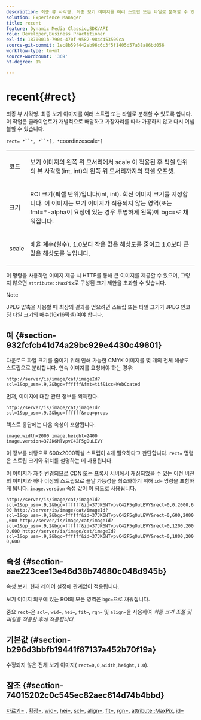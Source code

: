 ```yaml
---
description: 최종 뷰 사각형. 최종 보기 이미지를 여러 스트립 또는 타일로 분해할 수 있도록 합니다. 이 작업은 클라이언트가 개별적으로 배달하고 가장자리를 따라 가공하지 않고 다시 어셈블할 수 있습니다.
solution: Experience Manager
title: recent
feature: Dynamic Media Classic,SDK/API
role: Developer,Business Practitioner
exl-id: 1870001b-7904-470f-9582-984d453509ca
source-git-commit: 1ec8b59f442eb96c6c3f5f1405d57a38a86bd056
workflow-type: tm+mt
source-wordcount: '369'
ht-degree: 1%

---
```


# recent{#rect}

최종 뷰 사각형. 최종 보기 이미지를 여러 스트립 또는 타일로 분해할 수 있도록 합니다. 이 작업은 클라이언트가 개별적으로 배달하고 가장자리를 따라 가공하지 않고 다시 어셈블할 수 있습니다.

`rect= *``*, *``*[, *`coordinzescale`*]`

<table id="simpletable_69D112F85FA24EFCA727B398DC8ED699"> 
 <tr class="strow"> 
  <td class="stentry"> <p><span class="varname"> 코드</span> </p> </td> 
  <td class="stentry"> <p>보기 이미지의 왼쪽 위 모서리에서 <span class="varname"> scale</span> 이 적용된 후 픽셀 단위의 뷰 사각형(int, int)의 왼쪽 위 모서리까지의 픽셀 오프셋. </p></td> 
 </tr> 
 <tr class="strow"> 
  <td class="stentry"> <p><span class="varname"> 크기</span> </p></td> 
  <td class="stentry"> <p>ROI 크기(픽셀 단위)입니다(int, int). 회신 이미지 크기를 지정합니다. 이 이미지는 보기 이미지가 적용되지 않는 영역(또는 <span class="codeph"> fmt=*-alpha</span>이 요청에 있는 경우 투명하게 왼쪽)에 <span class="codeph"> bgc=</span>로 채워집니다. </p></td> 
 </tr> 
 <tr class="strow"> 
  <td class="stentry"> <p><span class="varname"> scale</span> </p></td> 
  <td class="stentry"> <p>배율 계수(실수). 1.0보다 작은 값은 해상도를 줄이고 1.0보다 큰 값은 해상도를 높입니다. </p></td> 
 </tr> 
</table>

이 명령을 사용하면 이미지 제공 시 HTTP를 통해 큰 이미지를 제공할 수 있으며, 그렇지 않으면 `attribute::MaxPix`로 구성된 크기 제한을 초과할 수 있습니다.

>[!NOTE]
>
>JPEG 압축을 사용할 때 최상의 결과를 얻으려면 스트립 또는 타일 크기가 JPEG 인코딩 타일 크기의 배수(16x16픽셀)여야 합니다.

## 예 {#section-932fcfcb41d74a29bc929e4430c49601}

다운로드 파일 크기를 줄이기 위해 인쇄 가능한 CMYK 이미지를 몇 개의 전체 해상도 스트립으로 분리합니다. 연속 이미지를 요청해야 하는 경우:

`http://server/is/image/cat/imageId?scl=1&op_usm=.9,2&bgc=ffffff&fmt=tif&icc=WebCoated`

먼저, 이미지에 대한 관련 정보를 획득한다.

`http://server/is/image/cat/imageId?scl=1&op_usm=.9,2&bgc=ffffff&req=props`

텍스트 응답에는 다음 속성이 포함됩니다.

`image.width=2000 image.height=2400 image.version=37JK6NTvpvC42F5gOuLEVY`

이 정보를 바탕으로 600x2000픽셀 스트립이 4개 필요하다고 판단합니다. `rect=` 명령은 스트립 크기와 위치를 설명하는 데 사용됩니다.

이 이미지가 자주 변경되므로 CDN 또는 프록시 서버에서 캐싱되었을 수 있는 이전 버전의 이미지와 하나 이상의 스트립으로 끝날 가능성을 최소화하기 위해 `id=` 명령을 포함하게 됩니다. `image.version` 속성 값이 이 용도로 사용됩니다.

`http://server/is/image/cat/imageId?scl=1&op_usm=.9,2&bgc=ffffff&id=37JK6NTvpvC42F5gOuLEVY&rect=0,0,2000,600 http://server/is/image/cat/imageId?scl=1&op_usm=.9,2&bgc=ffffff&id=37JK6NTvpvC42F5gOuLEVY&rect=0,600,2000,600 http://server/is/image/cat/imageId?scl=1&op_usm=.9,2&bgc=ffffff&id=37JK6NTvpvC42F5gOuLEVY&rect=0,1200,2000,600 http://server/is/image/cat/imageId?scl=1&op_usm=.9,2&bgc=ffffff&id=37JK6NTvpvC42F5gOuLEVY&rect=0,1800,2000,600`

## 속성 {#section-aae223cee13e46d38b74680c048d945b}

속성 보기. 현재 레이어 설정에 관계없이 적용됩니다.

보기 이미지 외부에 있는 ROI의 모든 영역은 `bgc=`으로 채워집니다.

중요 `rect=`은 `scl=`, `wid=`, `hei=`, `fit=`, `rgn=` 및 `align=`을 사용하여 *최종 크기 조절 및 피팅을 적용한 후에 적용됩니다.*

## 기본값 {#section-b296d3bbfb19441f87137a452b70f19a}

수정되지 않은 전체 보기 이미지( `rect=0,0,width,height,1.0`).

## 참조 {#section-74015202c0c545ec82aec614d74b4bbd}

[자르기=](../../../../../is-api/http-ref/image-serving-api-ref/c-http-protocol-reference/c-command-reference/r-crop.md#reference-6fd0f6399966446ab4425ce050572eab) ,  [확장=](../../../../../is-api/http-ref/image-serving-api-ref/c-http-protocol-reference/c-command-reference/r-extend.md#reference-7e9156beb285459d830e2d56782a74ac),  [wid=](../../../../../is-api/http-ref/image-serving-api-ref/c-http-protocol-reference/c-command-reference/r-is-http-wid.md#reference-bfeadcb67bf4485f851eb21345527e47),  [hei=](../../../../../is-api/http-ref/image-serving-api-ref/c-http-protocol-reference/c-command-reference/r-is-http-hei.md#reference-6d6f556ccc0e4b98a815e8a5c1944a96),  [scl=](../../../../../is-api/http-ref/image-serving-api-ref/c-http-protocol-reference/c-command-reference/r-scl.md#reference-b2a74e493d0d407e98fe350551ba3fcc),  [align=](../../../../../is-api/http-ref/image-serving-api-ref/c-http-protocol-reference/c-command-reference/r-align.md#reference-b7d6b87c75124d78884f916dd6544bc7),  [fit=](../../../../../is-api/http-ref/image-serving-api-ref/c-http-protocol-reference/c-command-reference/r-fit.md#reference-f11bff6d93d143d6b135de3a923bc989),  [rgn=](../../../../../is-api/http-ref/image-serving-api-ref/c-http-protocol-reference/c-command-reference/r-rgn.md#reference-daa9b80e0d8c4b1aa67d116b578d592f),  [attribute::MaxPix](../../../../../is-api/image-catalog/image-serving-api-ref/c-image-catalog-reference/c-attributes-reference/r-maxpix.md#reference-e167d396ac794079ba8b5e6eb16eeda5),  [id=](../../../../../is-api/http-ref/image-serving-api-ref/c-http-protocol-reference/c-command-reference/r-id.md#reference-60661184deb3420998779724244fcfa0)
